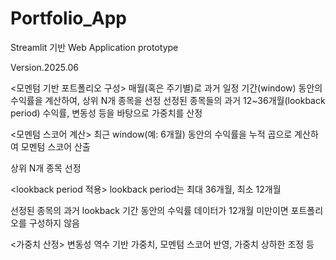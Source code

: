 # Portfolio_App

Streamlit 기반 Web Application prototype

Version.2025.06


<모멘텀 기반 포트폴리오 구성>
매월(혹은 주기별)로 과거 일정 기간(window) 동안의 수익률을 계산하여, 상위 N개 종목을 선정
선정된 종목들의 과거 12~36개월(lookback period) 수익률, 변동성 등을 바탕으로 가중치를 산정

<모멘텀 스코어 계산>
최근 window(예: 6개월) 동안의 수익률을 누적 곱으로 계산하여 모멘텀 스코어 산출

상위 N개 종목 선정

<lookback period 적용>
lookback period는 최대 36개월, 최소 12개월

선정된 종목의 과거 lookback 기간 동안의 수익률 데이터가 12개월 미만이면 포트폴리오를 구성하지 않음

<가중치 산정>
변동성 역수 기반 가중치, 모멘텀 스코어 반영, 가중치 상하한 조정 등
